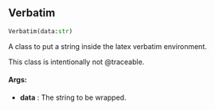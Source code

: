 ## Verbatim
```python
Verbatim(data:str)
```
A class to put a string inside the latex verbatim environment.

This class is intentionally not @traceable.


#### Args:

* **data** :  The string to be wrapped.